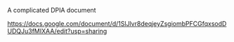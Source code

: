 A complicated DPIA document

https://docs.google.com/document/d/1SlJlvr8deqjeyZsgiombPFCGfqxsodDUDQJu3fMIXAA/edit?usp=sharing